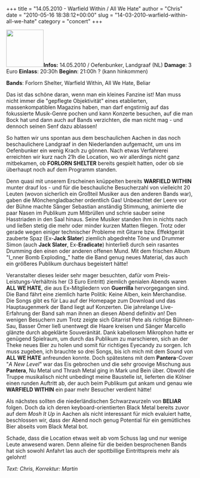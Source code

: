 +++
title = "14.05.2010 - Warfield Within / All We Hate"
author = "Chris"
date = "2010-05-16 18:38:12+00:00"
slug = "14-03-2010-warfield-within-all-we-hate"
category = "concert"
+++

<img src="http://necroslaughter.de/wp-content/uploads/2010/11/noImg.png" alt="" title="Kein Bild vorhanden" width="100" class="coverImg size-full wp-image-3246" />**Infos:**
14.05.2010 / Oefenbunker, Landgraaf (NL)
**Damage**: 3 Euro
**Einlass**: 20:30h
**Beginn**: 21:00h ? (kann hinkommen)

**Bands**: Forlorn Shelter, Warfield Within, All We Hate, Beliar

Das ist das schöne daran, wenn man ein kleines Fanzine ist! Man muss nicht immer die "gepflegte Objektivität" eines etablierten, massenkompatiblen Magazins haben, man darf engstirnig auf das fokussierte Musik-Genre pochen und kann Konzerte besuchen, auf die man Bock hat und dann auch auf Bands verzichten, die man nicht mag - und dennoch seinen Senf dazu ablassen!

So hatten wir uns spontan aus dem beschaulichen Aachen in das noch beschaulichere Landgraaf in den Niederlanden aufgemacht, um uns im Oefenbunker ein wenig Krach zu gönnen. Nach etwas Verfahrerei erreichten wir kurz nach 21h die Location, wo wir allerdings nicht ganz mitbekamen, ob **FORLORN SHELTER** bereits gespielt hatten, oder ob sie überhaupt noch auf dem Programm standen.

Denn quasi mit unserem Erscheinen knüppelten bereits **WARFIELD WITHIN** munter drauf los - und für die beschauliche Besucherzahl von vielleicht 20 Leuten (wovon sicherlich ein Großteil Musiker aus den anderen Bands war), gaben die Mönchengladbacher ordentlich Gas! Unbeachtet der Leere vor der Bühne machte Sänger Sebastian anständig Stimmung, animierte die paar Nasen im Publikum zum Mitbrüllen und schrie sauber seine Hasstriaden in den Saal hinaus. Seine Musiker standen ihm in nichts nach und ließen stetig die mehr oder minder kurzen Matten fliegen. Trotz oder gerade wegen einiger technischer Probleme mit Gitarre bzw. Effektgerät zauberte Spaz (Ex-**Jack Slater**) ziemlich abgedrehte Töne und Drummer Simon (auch **Jack Slater**, Ex-**Eradicate**) hinterließ durch sein rasantes Drumming den einen oder anderen offenen Mund.
Mit dem frischen Album "I_nner Bomb Exploding_" hatte die Band genug neues Material, das auch ein größeres Publikum durchaus begeistert hätte!

Veranstalter dieses leider sehr mager besuchten, dafür vom Preis-Leistungs-Verhältnis her (3 Euro Eintritt) ziemlich genialen Abends waren **ALL WE HATE**, die aus Ex-Mitgliedern von **Guerrilla** hervorgegangen sind. Die Band fährt eine ziemlich harte Politik: Keine Alben, kein Merchandise. Die Songs gibt es für Lau auf der Homepage zum Download und das Hauptaugenmerk der Band liegt auf Konzerten.
Die jahrelange Live-Erfahrung der Band sah man ihnen an diesen Abend definitiv an! Den wenigen Besuchern zum Trotz zeigte sich Gitarrist Pete als richtige Bühnen-Sau, Basser Ömer ließ unentwegt die Haare kreisen und Sänger Marcello glänzte durch abgeklärte Souveränität. Dank kabellosem Mikrophon hatte er genügend Spielraum, um durch das Publikum zu marschieren, sich an der Theke neues Bier zu holen und somit für richtiges Eyecandy zu sorgen.
Ich muss zugeben, ich brauchte so drei Songs, bis ich mich mit dem Sound von **ALL WE HATE** anfreunden konnte. Doch spätestens mit dem **Pantera**-Cover "_A New Level_" war das Eis gebrochen und die sehr groovige Mischung aus **Pantera**, Nu Metal und Thrash Metal ging in Mark und Bein über. Obwohl die Truppe musikalisch nicht unbedingt meine Baustelle ist, lieferten die Kölner einen runden Auftritt ab, der auch beim Publikum gut ankam und genau wie **WARFIELD WITHIN** ein paar mehr Besucher verdient hätte!

Als nächstes sollten die niederländischen Schwarzwurzeln von **BELIAR** folgen. Doch da ich deren keyboard-orientierten Black Metal bereits zuvor auf dem _Mosh It Up_ in Aachen als nicht interessant für mich evaluiert hatte, beschlossen wir, dass der Abend noch genug Potential für ein gemütliches Bier abseits vom Black Metal bot.
 
Schade, dass die Location etwas weit ab vom Schuss lag und nur wenige Leute anwesend waren. Denn alleine für die beiden besprochenen Bands hat sich sowohl Anfahrt las auch der spottbillige Eintrittspreis mehr als gelohnt!

_Text: Chris, Korrektur: Martin_
